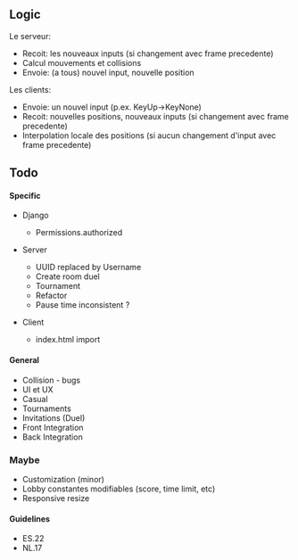 ## Logic
Le serveur:
- Recoit: les nouveaux inputs (si changement avec frame precedente)
- Calcul mouvements et collisions
- Envoie: (a tous) nouvel input, nouvelle position
  
Les clients:
- Envoie: un nouvel input (p.ex. KeyUp->KeyNone)
- Recoit: nouvelles positions, nouveaux inputs (si changement avec frame precedente)
- Interpolation locale des positions (si aucun changement d'input avec frame precedente)

## Todo

#### Specific
- Django
  - Permissions.authorized

- Server
  - UUID replaced by Username
  - Create room duel
  - Tournament
  - Refactor
  - Pause time inconsistent ?

- Client
  - index.html import 

#### General
- Collision - bugs
- UI et UX
- Casual
- Tournaments
- Invitations (Duel)
- Front Integration
- Back Integration

### Maybe
- Customization (minor)
- Lobby constantes modifiables (score, time limit, etc)
- Responsive resize

#### Guidelines
- ES.22
- NL.17

